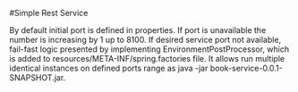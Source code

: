 #Simple Rest Service

By default initial port is defined in properties. If port is unavailable the number is increasing by 1 up to 8100.
If desired service port not available, fail-fast logic presented by implementing EnvironmentPostProcessor, which is added to resources/META-INF/spring.factories file.
It allows run multiple identical instances on defined ports range as java -jar book-service-0.0.1-SNAPSHOT.jar.